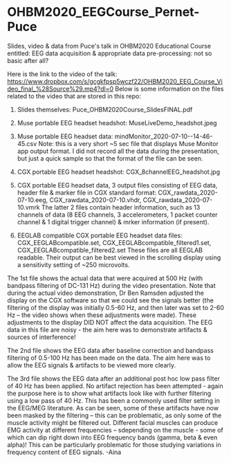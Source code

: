 # OHBM2020_EEGCourse_Pernet-Puce
Slides, video & data from Puce's talk in OHBM2020 Educational Course entitled: EEG data acquisition & appropriate data pre-processing: not so basic after all?

Here is the link to the video of the talk: https://www.dropbox.com/s/gcgkfpsp5wczf22/OHBM2020_EEG_Course_Video_final_%28Source%29.mp4?dl=0
Below is some information on the files related to the video that are stored in this repo:

1.	Slides themselves: Puce_OHBM2020Course_SlidesFINAL.pdf

2.	Muse portable EEG headset headshot: MuseLiveDemo_headshot.jpeg

3.	Muse portable EEG headset data: mindMonitor_2020-07-10--14-46-45.csv
Note: this is a very short ~5 sec file that displays Muse Monitor app output format. I did not record all the data during the presentation, but just a quick sample so that the format of the file can be seen.

4.	CGX portable EEG headset headshot: CGX_8channelEEG_headshot.jpg

5.	CGX portable EEG headset data, 3 output files consisting of EEG data, header file & marker file in CGX standard format: CGX_rawdata_2020-07-10.eeg, CGX_rawdata_2020-07-10.vhdr, CGX_rawdata_2020-07-10.vmrk
The latter 2 files contain header information, such as 13 channels of data (8 EEG channels, 3 accelerometers, 1 packet counter channel & 1 digital trigger channel) & mrker information (if present).

6.	EEGLAB compatible CGX portable EEG headset data files: CGX_EEGLABcompatible.set, CGX_EEGLABcompatible_filtered1.set, CGX_EEGLABcompatible_filtered2.set
These files are all EEGLAB readable. Their output can be best viewed in the scrolling display using a sensitivity setting of ~250 microvolts.

The 1st file shows the actual data that were acquired at 500 Hz (with bandpass filtering of DC-131 Hz) during the video presentation. Note that during the actual video demonstration, Dr Ben Ramsden adjusted the display on the CGX software so that we could see the signals better (the filtering of the display was initially 0.5-60 Hz, and then later was set to 2-60 Hz – the video shows when these adjustments were made). These adjustments to the display DID NOT affect the data acquisition. The EEG data in this file are noisy - the aim here was to demonstrate artifacts & sources of interference!

The 2nd file shows the EEG data after baseline correction and bandpass filtering of 0.5-100 Hz has been made on the data. The aim here was to allow the EEG signals & artifacts to be viewed more clearly.

The 3rd file shows the EEG data after an additional post hoc low pass filter of 40 Hz has been applied. No artifact rejection has been attempted - again the purpose here is to show what artifacts look like with further filtering using a low pass of 40 Hz. This has been a commonly used filter setting in the EEG/MEG literature. As can be seen, some of these artifacts have now been masked by the filtering – this can be problematic, as only some of the muscle activity might be filtered out. Different facial muscles can produce EMG activity at different frequencies – sdepending on the muscle - some of which can dip right down into EEG frequency bands (gamma, beta & even alpha)! This can be particularly problematic for those studying variations in frequency content of EEG signals.
-Aina
